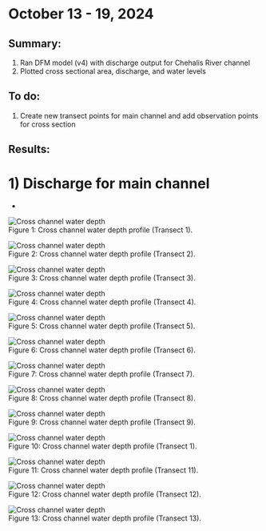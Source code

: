 # October 13 - 19, 2024

## Summary:
1) Ran DFM model (v4) with discharge output for Chehalis River channel<br>
2) Plotted cross sectional area, discharge, and water levels<br>

## To do:
1) Create new transect points for main channel and add observation points for cross section<br>


## Results:
# 1) Discharge for main channel
- 

![Cross channel water depth](../Figures/101724meeting/Job21399902_TMDv4_CH01.png)<br>
Figure 1: Cross channel water depth profile (Transect 1).

![Cross channel water depth](../Figures/101724meeting/Job21399902_TMDv4_CH02.png)<br>
Figure 2: Cross channel water depth profile (Transect 2).

![Cross channel water depth](../Figures/101724meeting/Job21399902_TMDv4_CH03.png)<br>
Figure 3: Cross channel water depth profile (Transect 3).

![Cross channel water depth](../Figures/101724meeting/Job21399902_TMDv4_CH04.png)<br>
Figure 4: Cross channel water depth profile (Transect 4).

![Cross channel water depth](../Figures/101724meeting/Job21399902_TMDv4_CH05.png)<br>
Figure 5: Cross channel water depth profile (Transect 5).

![Cross channel water depth](../Figures/101724meeting/Job21399902_TMDv4_CH06.png)<br>
Figure 6: Cross channel water depth profile (Transect 6).

![Cross channel water depth](../Figures/101724meeting/Job21399902_TMDv4_CH07.png)<br>
Figure 7: Cross channel water depth profile (Transect 7).

![Cross channel water depth](../Figures/101724meeting/Job21399902_TMDv4_CH08.png)<br>
Figure 8: Cross channel water depth profile (Transect 8).

![Cross channel water depth](../Figures/101724meeting/Job21399902_TMDv4_CH09.png)<br>
Figure 9: Cross channel water depth profile (Transect 9).

![Cross channel water depth](../Figures/101724meeting/Job21399902_TMDv4_CH10.png)<br>
Figure 10: Cross channel water depth profile (Transect 1).

![Cross channel water depth](../Figures/101724meeting/Job21399902_TMDv4_CH11.png)<br>
Figure 11: Cross channel water depth profile (Transect 11).

![Cross channel water depth](../Figures/101724meeting/Job21399902_TMDv4_CH12.png)<br>
Figure 12: Cross channel water depth profile (Transect 12).

![Cross channel water depth](../Figures/101724meeting/Job21399902_TMDv4_CH13.png)<br>
Figure 13: Cross channel water depth profile (Transect 13).